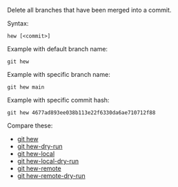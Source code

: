 Delete all branches that have been merged into a commit.

Syntax:

```shell
hew [<commit>]
```

Example with default branch name:

```shell
git hew
```

Example with specific branch name:

```shell
git hew main
```

Example with specific commit hash:

```shell
git hew 4677ad893ee038b113e22f6330da6ae710712f88
```

Compare these:

* [git hew](../git-hew)
* [git hew-dry-run](../git-hew-dry-run)
* [git hew-local](../git-hew-local)
* [git hew-local-dry-run](../git-hew-local-dry-run)
* [git hew-remote](../git-hew-remote)
* [git hew-remote-dry-run](../git-hew-remote-dry-run)
